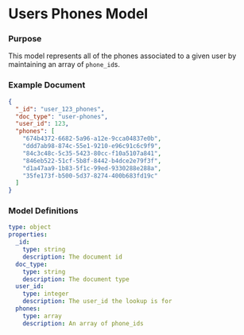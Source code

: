 
# Users Phones Model

### Purpose

This model represents all of the phones associated to a given user by maintaining an array of `phone_id`s.

### Example Document

```json
{
  "_id": "user_123_phones",
  "doc_type": "user-phones",
  "user_id": 123,
  "phones": [
    "674b4372-6682-5a96-a12e-9cca04837e0b",
    "ddd7ab98-874c-55e1-9210-e96c91c6c9f9",
    "84c3c48c-5c35-5423-80cc-f10a5107a841",
    "846eb522-51cf-5b8f-8442-b4dce2e79f3f",
    "d1a47aa9-1b83-5f1c-99ed-9330288e288a",
    "35fe173f-b500-5d37-8274-400b683fd19c"
  ]
}
```

### Model Definitions

```yaml
type: object
properties:
  _id:
    type: string
    description: The document id
  doc_type:
    type: string
    description: The document type
  user_id:
    type: integer
    description: The user_id the lookup is for
  phones:
    type: array
    description: An array of phone_ids
```
